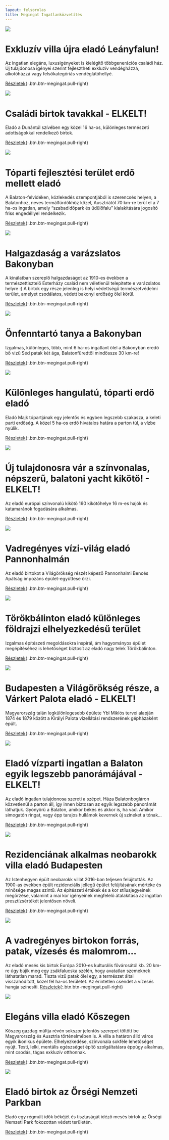 ```yaml
---
layout: felsorolas
title: Megingat Ingatlanközvetítés
---
```


<div class="egyik clearfix" markdown="block">

![](https://i.imgur.com/8MmaJiO.jpg)

# Exkluzív villa újra eladó Leányfalun!

Az ingatlan elegáns, luxusigényeket is kielégítő többgenerációs családi ház.
Új tulajdonosa igényei szerint fejlesztheti exkluzív vendégházzá, alkotóházzá vagy felsőkategóriás vendéglátóhellyé.

[Részletek](/elado/leanyfalu){:.btn.btn-megingat.pull-right}

</div>
<div class="egyik clearfix" markdown="block">

![](https://i.imgur.com/iwsZG17.jpg)

# Családi birtok tavakkal - ELKELT!

Eladó a Dunántúl szívében egy közel 16 ha-os, különleges természeti adottságokkal rendelkező birtok.

[Részletek](/elado/birtok){:.btn.btn-megingat.pull-right}

</div>
<div class="egyik clearfix" markdown="block">

![](https://i.imgur.com/gIYG2l7.jpg)

# Tóparti fejlesztési terület erdő mellett eladó

A Balaton-felvidéken, közlekedés szempontjából is szerencsés helyen, a Balatonhoz, neves termálfürdőkhöz közel, Ausztriától 70 km-re terül el a 7 ha-os ingatlan, amely “szabadidőpark és üdülőfalu” kialakítására jogosító friss engedéllyel rendelkezik.

[Részletek](/elado/fejlesztesi-terulet){:.btn.btn-megingat.pull-right}

</div>
<div class="egyik clearfix" markdown="block">

![](https://i.imgur.com/CZ8Wz2E.jpg)

# Halgazdaság a varázslatos Bakonyban

A kínálatban szereplő halgazdaságot az 1910-es években a természettisztelő Esterházy család nem véletlenül telepítette e varázslatos helyre :) A birtok egy része jelenleg is helyi védettségű természetvédelmi terület, amelyet csodálatos, védett bakonyi erdőség ölel körül.

[Részletek](/elado/halgazdasag){:.btn.btn-megingat.pull-right}

</div>
<div class="egyik clearfix" markdown="block">

![](https://i.imgur.com/cHwgdIm.jpg)

# Önfenntartó tanya a Bakonyban

Izgalmas, különleges, több, mint 6 ha-os ingatlant ölel a Bakonyban eredő bő vizű Séd patak két ága, Balatonfüredtől mindössze 30 km-re!

[Részletek](/elado/malom){:.btn.btn-megingat.pull-right}

</div>
<div class="egyik clearfix" markdown="block">

![](https://i.imgur.com/EBvtfTD.jpg)

# Különleges hangulatú, tóparti erdő eladó

Eladó Majk tópartjának egy jelentős és egyben legszebb szakasza, a keleti parti erdőség. A közel 5 ha-os erdő hivatalos határa a parton túl, a vízbe nyúlik.

[Részletek](/elado/majki-erdo){:.btn.btn-megingat.pull-right}

</div>
<div class="egyik clearfix" markdown="block">

![](https://i.imgur.com/4232j52.jpg)

# Új tulajdonosra vár a színvonalas, népszerű, balatoni yacht kikötő! - ELKELT!

Az eladó európai színvonalú kikötő 160 kikötőhelye 16 m-es hajók és katamaránok fogadására alkalmas.

[Részletek](/elado/yacht-kikoto){:.btn.btn-megingat.pull-right}

</div>
<div class="egyik clearfix" markdown="block">

![](https://i.imgur.com/J4m9gPe.jpg)

# Vadregényes vízi-világ eladó Pannonhalmán

Az eladó birtokot a Világörökség részét képező Pannonhalmi Bencés Apátság impozáns épület-együttese őrzi.

[Részletek](/elado/pannonhalma){:.btn.btn-megingat.pull-right}

</div>
<div class="egyik clearfix" markdown="block">

![](https://i.imgur.com/xKx5OxB.jpg)

# Törökbálinton eladó különleges földrajzi elhelyezkedésű terület

Izgalmas építészeti megoldásokra inspirál, ám hagyományos épület megépítéséhez is lehetőséget biztosít az eladó nagy telek Törökbálinton.

[Részletek](/elado/torokbalint){:.btn.btn-megingat.pull-right}

</div>
<div class="egyik clearfix" markdown="block">

![](https://i.imgur.com/ejPMmsq.jpg)

# Budapesten a Világörökség része, a Várkert Palota eladó - ELKELT!

Magyarország talán legkülönlegesebb épülete Ybl Miklós tervei alapján 1874 és 1879 között a Királyi Palota
vízellátási rendszerének gépházaként épült.

[Részletek](/elado/budapest-varkert){:.btn.btn-megingat.pull-right}

</div>
<div class="egyik clearfix" markdown="block">

![](https://i.imgur.com/Hl4MK3T.jpg)

# Eladó vízparti ingatlan a Balaton egyik legszebb panorámájával - ELKELT!

Az eladó ingatlan tulajdonosa szereti a szépet. Háza Balatonbogláron közvetlenül a parton áll, így innen biztosan az egyik legszebb panorámát láthatjuk. Gyönyörű a Balaton, amikor békés és akkor is, ha vad. Amikor simogatón ringat, vagy épp tarajos hullámok kevernek új színeket a tónak...

[Részletek](/elado/boglar){:.btn.btn-megingat.pull-right}

</div>
<div class="egyik clearfix" markdown="block">

![](https://i.imgur.com/ooCEWTg.jpg)

# Rezidenciának alkalmas neobarokk villa eladó Budapesten

Az Istenhegyen épült neobarokk villát 2016-ban teljesen felújították. Az 1900-as években épült rezidenciális jellegű épület felújításának mértéke és minősége magas szintű. Az építészeti értékek és a kor stílusjegyeinek megőrzése, valamint a mai kor igényeinek megfelelő átalakítása az ingatlan presztízsértékét jelentősen növeli. 

[Részletek](/elado/istenhegyi){:.btn.btn-megingat.pull-right}

</div>
<div class="egyik clearfix" markdown="block">

![](https://i.imgur.com/jAxeORh.jpg)

# A vadregényes birtokon forrás, patak, vízesés és malomrom…  

Az eladó mesés kis birtok Európa 2010-es kulturális fővárosától kb. 20 km-re úgy bújik meg egy zsákfalucska szélén, hogy avatatlan szemeknek láthatatlan marad. Tiszta vizű patak ölel egy, a természet által visszahódított, közel fél ha-os területet. Az érintetlen csendet a vízesés hangja színesíti.
[Részletek](/elado/kisfalu){:.btn.btn-megingat.pull-right}

</div>
<div class="egyik clearfix" markdown="block">

![](https://i.imgur.com/BB4XdlQ.png)

# Elegáns villa eladó Kőszegen

Kőszeg gazdag múltja révén sokszor jelentős szerepet töltött be Magyarország és Ausztria történelmében is. 
A villa a határon álló város egyik ikonikus épülete. Elhelyezkedése, színvonala sokféle lehetőséget nyújt.
Testi, lelki, mentális egészséget építő szolgáltatásra éppúgy alkalmas, mint csodás, tágas exkluzív otthonnak.

[Részletek](/elado/koszeg){:.btn.btn-megingat.pull-right}

</div>
<div class="egyik clearfix" markdown="block">

![](https://i.imgur.com/FNB5Kqs.jpg) 
  
# Eladó birtok az Őrségi Nemzeti Parkban

Eladó egy régmúlt idők békéjét és tisztaságát idéző mesés birtok az Őrségi Nemzeti Park fokozottan védett területén.
  
[Részletek](/elado/orseg){:.btn.btn-megingat.pull-right}
